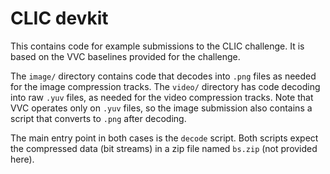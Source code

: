 # CLIC devkit

This contains code for example submissions to the CLIC challenge. It is based on the VVC
baselines provided for the challenge.

The `image/` directory contains code that decodes into `.png` files as needed for the
image compression tracks. The `video/` directory has code decoding into raw `.yuv` files,
as needed for the video compression tracks. Note that VVC operates only on `.yuv` files,
so the image submission also contains a script that converts to `.png` after decoding.

The main entry point in both cases is the `decode` script. Both scripts expect the
compressed data (bit streams) in a zip file named `bs.zip` (not provided here).
